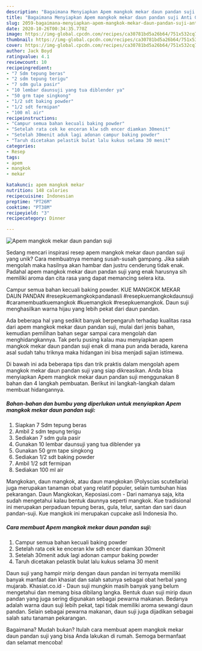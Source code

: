 ```yaml
---
description: "Bagaimana Menyiapkan Apem mangkok mekar daun pandan suji Anti Gagal"
title: "Bagaimana Menyiapkan Apem mangkok mekar daun pandan suji Anti Gagal"
slug: 2059-bagaimana-menyiapkan-apem-mangkok-mekar-daun-pandan-suji-anti-gagal
date: 2020-10-26T00:34:35.770Z
image: https://img-global.cpcdn.com/recipes/ca30781bd5a26b64/751x532cq70/apem-mangkok-mekar-daun-pandan-suji-foto-resep-utama.jpg
thumbnail: https://img-global.cpcdn.com/recipes/ca30781bd5a26b64/751x532cq70/apem-mangkok-mekar-daun-pandan-suji-foto-resep-utama.jpg
cover: https://img-global.cpcdn.com/recipes/ca30781bd5a26b64/751x532cq70/apem-mangkok-mekar-daun-pandan-suji-foto-resep-utama.jpg
author: Jack Boyd
ratingvalue: 4.1
reviewcount: 10
recipeingredient:
- "7 Sdm tepung beras"
- "2 sdm tepung terigu"
- "7 sdm gula pasir"
- "10 lembar daunsuji yang tua diblender ya"
- "50 grm tape singkong"
- "1/2 sdt baking powder"
- "1/2 sdt fermipan"
- "100 ml air"
recipeinstructions:
- "Campur semua bahan kecuali baking powder"
- "Setelah rata cek ke enceran klw sdh encer diamkan 30menit"
- "Setelah 30menit aduk lagi adonan campur baking powder"
- "Taruh dicetakan pelastik bulat lalu kukus selama 30 menit"
categories:
- Resep
tags:
- apem
- mangkok
- mekar

katakunci: apem mangkok mekar 
nutrition: 148 calories
recipecuisine: Indonesian
preptime: "PT26M"
cooktime: "PT38M"
recipeyield: "3"
recipecategory: Dinner

---
```



![Apem mangkok mekar daun pandan suji](https://img-global.cpcdn.com/recipes/ca30781bd5a26b64/751x532cq70/apem-mangkok-mekar-daun-pandan-suji-foto-resep-utama.jpg)

Sedang mencari inspirasi resep apem mangkok mekar daun pandan suji yang unik? Cara membuatnya memang susah-susah gampang. Jika salah mengolah maka hasilnya akan hambar dan justru cenderung tidak enak. Padahal apem mangkok mekar daun pandan suji yang enak harusnya sih memiliki aroma dan cita rasa yang dapat memancing selera kita.

Campur semua bahan kecuali baking powder. KUE MANGKOK MEKAR DAUN PANDAN #resepkuemangkokpandanasli #resepkuemangkokdaunsuji #caramembuatkuemangkok #kuemangkok #resepkuemangkok. Daun suji menghasilkan warna hijau yang lebih pekat dari daun pandan.

Ada beberapa hal yang sedikit banyak berpengaruh terhadap kualitas rasa dari apem mangkok mekar daun pandan suji, mulai dari jenis bahan, kemudian pemilihan bahan segar sampai cara mengolah dan menghidangkannya. Tak perlu pusing kalau mau menyiapkan apem mangkok mekar daun pandan suji enak di mana pun anda berada, karena asal sudah tahu triknya maka hidangan ini bisa menjadi sajian istimewa.


Di bawah ini ada beberapa tips dan trik praktis dalam mengolah apem mangkok mekar daun pandan suji yang siap dikreasikan. Anda bisa menyiapkan Apem mangkok mekar daun pandan suji menggunakan 8 bahan dan 4 langkah pembuatan. Berikut ini langkah-langkah dalam membuat hidangannya.

<!--inarticleads1-->

##### Bahan-bahan dan bumbu yang diperlukan untuk menyiapkan Apem mangkok mekar daun pandan suji:

1. Siapkan 7 Sdm tepung beras
1. Ambil 2 sdm tepung terigu
1. Sediakan 7 sdm gula pasir
1. Gunakan 10 lembar daunsuji yang tua diblender ya
1. Gunakan 50 grm tape singkong
1. Sediakan 1/2 sdt baking powder
1. Ambil 1/2 sdt fermipan
1. Sediakan 100 ml air


Mangkokan, daun mangkok, atau daun mangkokan (Polyscias scutellaria) juga merupakan tanaman obat yang relatif populer, selain tumbuhan hias pekarangan. Daun Mangkokan, Keposiasi.com - Dari namanya saja, kita sudah mengetahui kalau bentuk daunnya seperti mangkok. Kue tradisional ini merupakan perpaduan tepung beras, gula, telur, santan dan sari daun pandan-suji. Kue mangkok ini merupakan cupcake asli Indonesia lho. 

<!--inarticleads2-->

##### Cara membuat Apem mangkok mekar daun pandan suji:

1. Campur semua bahan kecuali baking powder
1. Setelah rata cek ke enceran klw sdh encer diamkan 30menit
1. Setelah 30menit aduk lagi adonan campur baking powder
1. Taruh dicetakan pelastik bulat lalu kukus selama 30 menit


Daun suji yang hampir mirip dengan daun pandan ini ternyata memiliki banyak manfaat dan khasiat dan salah satunya sebagai obat herbal yang mujarab. Khasiat.co.id - Daun suji mungkin masih banyak yang belum mengetahui dan memang bisa dibilang langka. Bentuk duan suji mirip daun pandan yang juga sering digunakan sebagai pewarna makanan. Bedanya adalah warna daun suji lebih pekat, tapi tidak memiliki aroma sewangi daun pandan. Selain sebagai pewarna makanan, daun suji juga dijadikan sebagai salah satu tanaman pekarangan. 

Bagaimana? Mudah bukan? Itulah cara membuat apem mangkok mekar daun pandan suji yang bisa Anda lakukan di rumah. Semoga bermanfaat dan selamat mencoba!
